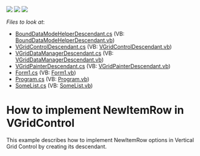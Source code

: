<!-- default badges list -->
![](https://img.shields.io/endpoint?url=https://codecentral.devexpress.com/api/v1/VersionRange/128638789/12.1.4%2B)
[![](https://img.shields.io/badge/Open_in_DevExpress_Support_Center-FF7200?style=flat-square&logo=DevExpress&logoColor=white)](https://supportcenter.devexpress.com/ticket/details/E4230)
[![](https://img.shields.io/badge/📖_How_to_use_DevExpress_Examples-e9f6fc?style=flat-square)](https://docs.devexpress.com/GeneralInformation/403183)
<!-- default badges end -->
<!-- default file list -->
*Files to look at*:

* [BoundDataModeHelperDescendant.cs](./CS/VGridControl/CustomVGridControl/BoundDataModeHelperDescendant.cs) (VB: [BoundDataModeHelperDescendant.vb](./VB/VGridControl/CustomVGridControl/BoundDataModeHelperDescendant.vb))
* [VGridControlDescendant.cs](./CS/VGridControl/CustomVGridControl/VGridControlDescendant.cs) (VB: [VGridControlDescendant.vb](./VB/VGridControl/CustomVGridControl/VGridControlDescendant.vb))
* [VGridDataManagerDescendant.cs](./CS/VGridControl/CustomVGridControl/VGridDataManagerDescendant.cs) (VB: [VGridDataManagerDescendant.vb](./VB/VGridControl/CustomVGridControl/VGridDataManagerDescendant.vb))
* [VGridPainterDescendant.cs](./CS/VGridControl/CustomVGridControl/VGridPainterDescendant.cs) (VB: [VGridPainterDescendant.vb](./VB/VGridControl/CustomVGridControl/VGridPainterDescendant.vb))
* [Form1.cs](./CS/VGridControl/Form1.cs) (VB: [Form1.vb](./VB/VGridControl/Form1.vb))
* [Program.cs](./CS/VGridControl/Program.cs) (VB: [Program.vb](./VB/VGridControl/Program.vb))
* [SomeList.cs](./CS/VGridControl/SomeList.cs) (VB: [SomeList.vb](./VB/VGridControl/SomeList.vb))
<!-- default file list end -->
# How to implement NewItemRow in VGridControl


<p>This example describes how to implement NewItemRow options in Vertical Grid Control by creating its descendant.<br />
</p>

<br/>


